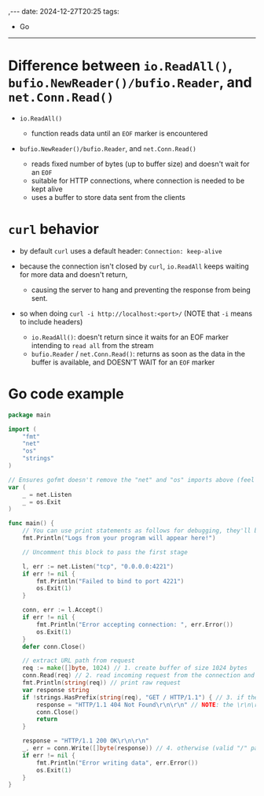 ,---
date: 2024-12-27T20:25
tags: 
- Go
---
<!-- 2024-12-27-2025 (December 27, 2024 08:25:29 PM) -->

# Difference between `io.ReadAll()`, `bufio.NewReader()/bufio.Reader`, and `net.Conn.Read()`

* `io.ReadAll()` 
    - function reads data until an `EOF` marker is encountered
    
* `bufio.NewReader()/bufio.Reader`, and `net.Conn.Read()`
    - reads fixed number of bytes (up to buffer size) and doesn't wait for an `EOF` 
    - suitable for HTTP connections, where connection is needed to be kept alive
    - uses a buffer to store data sent from the clients

# `curl` behavior

- by default `curl` uses a default header: `Connection: keep-alive`

- because the connection isn't closed by `curl`, `io.ReadAll` keeps waiting for more data and doesn't return,
    - causing the server to hang and preventing the response from being sent.

- so when doing `curl -i http://localhost:<port>/` (NOTE that `-i` means to include headers)
    - `io.ReadAll()`: doesn't return since it waits for an EOF marker intending to `read all` from the stream 
    - `bufio.Reader` / `net.Conn.Read()`: returns as soon as the data in the buffer is available, and DOESN'T WAIT for an `EOF` marker

# Go code example

```go
package main

import (
	"fmt"
	"net"
	"os"
	"strings"
)

// Ensures gofmt doesn't remove the "net" and "os" imports above (feel free to remove this!)
var (
	_ = net.Listen
	_ = os.Exit
)

func main() {
	// You can use print statements as follows for debugging, they'll be visible when running tests.
	fmt.Println("Logs from your program will appear here!")

	// Uncomment this block to pass the first stage

	l, err := net.Listen("tcp", "0.0.0.0:4221")
	if err != nil {
		fmt.Println("Failed to bind to port 4221")
		os.Exit(1)
	}

	conn, err := l.Accept()
	if err != nil {
		fmt.Println("Error accepting connection: ", err.Error())
		os.Exit(1)
	}
	defer conn.Close()

	// extract URL path from request
	req := make([]byte, 1024) // 1. create buffer of size 1024 bytes
	conn.Read(req) // 2. read incoming request from the connection and store it in buffer
	fmt.Println(string(req)) // print raw request
	var response string
	if !strings.HasPrefix(string(req), "GET / HTTP/1.1") { // 3. if the header from the request has invalid URL path then return 404 Not Found
		response = "HTTP/1.1 404 Not Found\r\n\r\n" // NOTE: the \r\n\r\n is the CRLF
		conn.Close()
		return
	}

	response = "HTTP/1.1 200 OK\r\n\r\n"
	_, err = conn.Write([]byte(response)) // 4. otherwise (valid "/" path), return 200 OK  
	if err != nil {
		fmt.Println("Error writing data", err.Error())
		os.Exit(1)
	}
}
```
```
```
